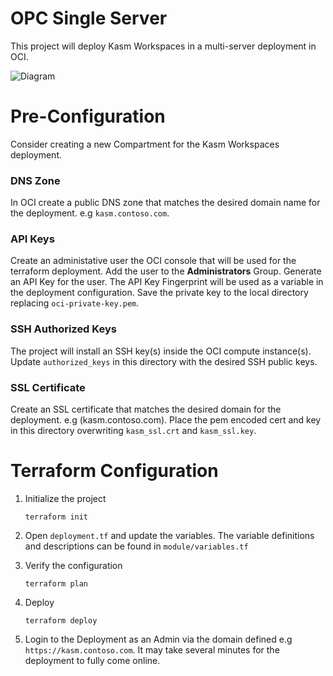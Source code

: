 # OPC Single Server
This project will deploy Kasm Workspaces in a multi-server deployment in OCI.


![Diagram][Image_Diagram]

[Image_Diagram]: https://f.hubspotusercontent30.net/hubfs/5856039/terraform/diagrams/oci-multi-server.png "Diagram"




# Pre-Configuration
Consider creating a new Compartment for the Kasm Workspaces deployment.

### DNS Zone
In OCI create a public DNS zone that matches the desired domain name for the deployment. e.g `kasm.contoso.com`.

### API Keys
Create an administative user the OCI console that will be used for the terraform deployment. Add the user to the
**Administrators** Group. Generate an API Key for the user. The API Key Fingerprint will be used as a variable
in the deployment configuration. Save the private key to the local directory replacing `oci-private-key.pem`.

### SSH Authorized Keys
The project will install an SSH key(s) inside the OCI compute instance(s). Update `authorized_keys` in this directory
with the desired SSH public keys.

### SSL Certificate
Create an SSL certificate that matches the desired domain for the deployment. e.g (kasm.contoso.com). Place the pem encoded
cert and key in this directory overwriting  `kasm_ssl.crt` and `kasm_ssl.key`.



# Terraform Configuration

1. Initialize the project

       terraform init

2. Open `deployment.tf` and update the variables. The variable definitions and descriptions
can be found in `module/variables.tf`
   

3. Verify the configuration

       terraform plan

4. Deploy

       terraform deploy


5. Login to the Deployment as an Admin via the domain defined e.g `https://kasm.contoso.com`. It may take several minutes
for the deployment to fully come online.


